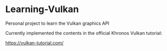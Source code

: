# Learning-Vulkan

Personal project to learn the Vulkan graphics API

Currently implemented the contents in the official Khronos Vulkan tutorial:

https://vulkan-tutorial.com/

